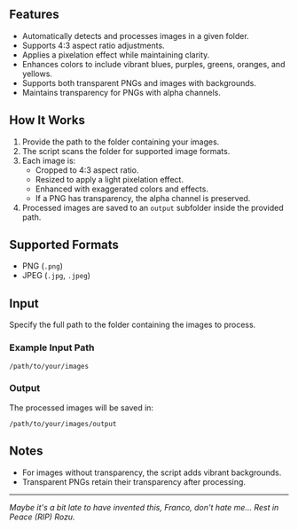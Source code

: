 <h2>Features</h2>
<ul>
    <li>Automatically detects and processes images in a given folder.</li>
    <li>Supports 4:3 aspect ratio adjustments.</li>
    <li>Applies a pixelation effect while maintaining clarity.</li>
    <li>Enhances colors to include vibrant blues, purples, greens, oranges, and yellows.</li>
    <li>Supports both transparent PNGs and images with backgrounds.</li>
    <li>Maintains transparency for PNGs with alpha channels.</li>
</ul>

<h2>How It Works</h2>
<ol>
    <li>Provide the path to the folder containing your images.</li>
    <li>The script scans the folder for supported image formats.</li>
    <li>Each image is:
        <ul>
            <li>Cropped to 4:3 aspect ratio.</li>
            <li>Resized to apply a light pixelation effect.</li>
            <li>Enhanced with exaggerated colors and effects.</li>
            <li>If a PNG has transparency, the alpha channel is preserved.</li>
        </ul>
    </li>
    <li>Processed images are saved to an <code>output</code> subfolder inside the provided path.</li>
</ol>

<h2>Supported Formats</h2>
<ul>
    <li>PNG (<code>.png</code>)</li>
    <li>JPEG (<code>.jpg</code>, <code>.jpeg</code>)</li>
</ul>

<h2>Input</h2>
<p>Specify the full path to the folder containing the images to process.</p>

<h3>Example Input Path</h3>
<pre><code>/path/to/your/images</code></pre>

<h3>Output</h3>
<p>The processed images will be saved in:</p>
<pre><code>/path/to/your/images/output</code></pre>

<h2>Notes</h2>
<ul>
    <li>For images without transparency, the script adds vibrant backgrounds.</li>
    <li>Transparent PNGs retain their transparency after processing.</li>
</ul>

<hr>
<p><em>Maybe it's a bit late to have invented this, Franco, don't hate me... Rest in Peace (RIP) Rozu.</em></p>
